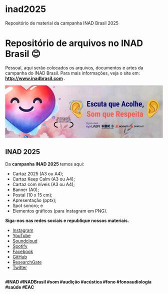 # inad2025
Repositório de material da campanha INAD Brasil 2025

# Repositório de arquivos no INAD Brasil 😊 

Pessoal, aqui serão colocados os arquivos, documentos e artes da campanha do INAD Brasil.
Para mais informações, veja o site em: **http://www.inadbrasil.com** .

![INAD 2025](https://github.com/inadbrasil/inad2025/blob/main/github-banner-2025.png?raw=true)


## INAD 2025

Da **campanha INAD 2025** temos aqui:
 - Cartaz 2025 (A3 ou A4);
 - Cartaz Keep Calm (A3 ou A4);
 - Cartaz com níveis (A3 ou A4);
 - Banner (A0);
 - Postal (10 x 15 cm);
 - Apresentação (pptx);
 - Spot sonoro; e
 - Elementos gráficos (para Instagram em PNG).


**Siga-nos nas redes sociais e republique nossos materiais.**

-   [Instagram](http://www.instagram.com/inad.brasil)
-   [YouTube](https://www.youtube.com/@inadbrasil)
-   [Soundcloud](https://soundcloud.com/inad-brasil)
-   [Spotify](https://open.spotify.com/show/6uvlvmUAVExun7Z5VZanoZ)
-   [Facebook](https://facebook.com/inad.brasil)
-   [GitHub](https://github.com/inadbrasil/inad)
-   [ResearchGate](https://www.researchgate.net/publication/355213575_Dia_Internacional_de_Conscientizacao_Sobre_o_Ruido_-_INAD_Brasil)
-   [Twitter](https://twitter.com/intent/user?screen_name=INADBrasil)

##
  **#INAD #INADBrasil #som #audição #acústica #fono #fonoaudiologia #saúde #EAC**
